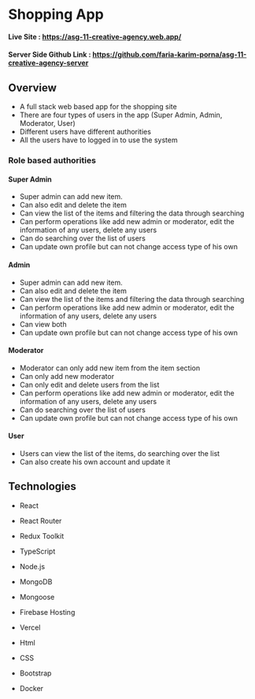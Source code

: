 # Shopping App

#### Live Site : https://asg-11-creative-agency.web.app/

#### Server Side Github Link : https://github.com/faria-karim-porna/asg-11-creative-agency-server

## Overview

- A full stack web based app for the shopping site
- There are four types of users in the app (Super Admin, Admin, Moderator, User)
- Different users have different authorities
- All the users have to logged in to use the system

### Role based authorities

#### Super Admin

- Super admin can add new item.
- Can also edit and delete the item
- Can view the list of the items and filtering the data through searching
- Can perform operations like add new admin or moderator, edit the information of any users, delete any users
- Can do searching over the list of users
- Can update own profile but can not change access type of his own

#### Admin

- Super admin can add new item.
- Can also edit and delete the item
- Can view the list of the items and filtering the data through searching
- Can perform operations like add new admin or moderator, edit the information of any users, delete any users
- Can view both
- Can update own profile but can not change access type of his own

#### Moderator

- Moderator can only add new item from the item section
- Can only add new moderator
- Can only edit and delete users from the list
- Can perform operations like add new admin or moderator, edit the information of any users, delete any users
- Can do searching over the list of users
- Can update own profile but can not change access type of his own

#### User

- Users can view the list of the items, do searching over the list 
- Can also create his own account and update it



## Technologies

- React

- React Router

- Redux Toolkit

- TypeScript

- Node.js

- MongoDB

- Mongoose

- Firebase Hosting

- Vercel

- Html

- CSS

- Bootstrap

- Docker
